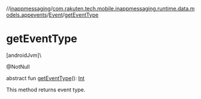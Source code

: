 //[inappmessaging](../../../index.md)/[com.rakuten.tech.mobile.inappmessaging.runtime.data.models.appevents](../index.md)/[Event](index.md)/[getEventType](get-event-type.md)

# getEventType

[androidJvm]\

@NotNull

abstract fun [getEventType](get-event-type.md)(): [Int](https://kotlinlang.org/api/latest/jvm/stdlib/kotlin/-int/index.html)

This method returns event type.

